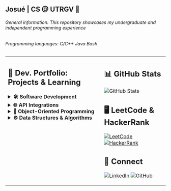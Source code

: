 ## Josué | CS @ UTRGV 🤠 

###### General information: This repository showcases my undergraduate and independent programming experience
###### Programming languages: C/C++ Java Bash

<table>
  <tr>
    <td valign="top" width="60%">
    
## 📕 Dev. Portfolio: Projects & Learning

<details>
<summary><b>🛠️ Software Development</b></summary>  
  
[**Grocery Store (C)**](https://github.com/jlndvr/groceryStore)  
[**Race Simulator (C)**](https://github.com/jlndvr/carRace)  
[**Mini Calendar (C)**](https://github.com/jlndvr/miniCalendar)  
[**String Copier (C)**](https://github.com/jlndvr/stringCopier)  
[**Month/Date/Year (C)**](https://github.com/jlndvr/monthDateYear)  
[**Anagram Finder (C)**](https://github.com/jlndvr/anagrams)  
[**Library Management System (C++)**](https://github.com/jlndvr/libraryManagementSystem)  
[**Network Packet Processing (C++)**](https://github.com/jlndvr/networkPacketProcessing)  
[**Memory Managed Restaurant Reservations (C++)**](https://github.com/jlndvr/memory-ManagedRestaurantReservations)  
[**Designing a Departmental Dashboard (C++)**](https://github.com/jlndvr/departmentalDashboard)  
[**Custom Robotics Toolkit (C++)**](https://github.com/jlndvr/customRoboticsToolkit)  
[**Tic Tac Toe (C++)**](https://github.com/jlndvr/tic-tac-toe)  
[**Rock Paper Scissors Lizard Spock (C++)**](https://github.com/jlndvr/rockPaperScissorsLizardSpock)  
[**Dog Years (C++)**](https://github.com/jlndvr/dogYears)  
[**Fizz Buzz**](https://github.com/jlndvr/fizzBuzz)  
[**Quadratic Formula (C++)**](https://github.com/jlndvr/quadraticFormula)  
[**Piggy Bank (C++)**](https://github.com/jlndvr/piggyBank)  
[**Magic 8-Ball (C++)**](https://github.com/jlndvr/magic8-Ball)  
[**The Harry Potter Sorting Hat (C++)**](https://github.com/jlndvr/harryPotterSortingHatQuiz)  
[**Text Adventure (C++)**](https://github.com/jlndvr/textAdventure)  
[**Planting a Tree (Java)**](https://github.com/jlndvr/plantingATree)  
[**Java Variables: Mad Libs (Java)**](https://github.com/jlndvr/Java-Variables-MadLibs)  
[**Math Magic (Java)**](https://github.com/jlndvr/mathMagic)  
[**A Basic Calculator (Java)**](https://github.com/jlndvr/aBasicCalculator)  
[**Build a Droid (Java)**](https://github.com/jlndvr/buildADroid)  
[**Car Loan Payment Calculator (Java)**](https://github.com/jlndvr/CarLoanPaymentCalculator)  
[**Continents and Cities (Java)**](https://github.com/jlndvr/ContinentsandCities)  
[**The Prime Directive (Java)**](https://github.com/jlndvr/thePrimeDirective)  
[**DNA Sequencing (Java)**](https://github.com/jlndvr/DNAsequencing)  

</details>

<details>
<summary><b>🌐 API Integrations</b></summary> 

  [Boots Boutique (Java)](https://github.com/jlndvr/bootBoutiqueAPI)  
  [Travel Adventures (Java)](https://github.com/jlndvr/travelAdventuresAPI)  
  
</details>

<details>
<summary><b>🧩 Object-Oriented Programming</b></summary>
  
[![OOP](https://img.shields.io/badge/Java_OOP--007396?style=flat-square&logo=java&logoColor=white)](https://github.com/jlndvr/JAVAOOP)  
[![OOP](https://img.shields.io/badge/OOP--00599C?style=flat-square&logo=c%2B%2B&logoColor=white)](https://github.com/jlndvr/CPPOOP)
  
</details>

<details>
<summary><b>⚙️ Data Structures & Algorithms</b></summary>  

[2D Arrays: Image Manipulation (Java)](https://github.com/jlndvr/2dArraysImageManipulationProject)  
[Desert Island Playlist (Java)](https://github.com/jlndvr/desertIslandPlaylist)  
[Whale Talk (C++)](https://github.com/jlndvr/whaleTalk)  
[Autocompleter (C++)](https://github.com/jlndvr/autocompleter)

</details>
    </td>
    <td valign="top" width="40%">
    
## 📊 GitHub Stats
![GitHub Stats](https://github-readme-stats.vercel.app/api?username=jlndvr&show_icons=true&theme=radical&hide_title=true)

## 🖥️ LeetCode & HackerRank
[![LeetCode](https://img.shields.io/badge/LeetCode--FFA116?style=for-the-badge&logo=leetcode)](https://leetcode.com/jlndvr/)
[![HackerRank](https://img.shields.io/badge/HackerRank--2EC866?style=for-the-badge&logo=hackerrank)](https://www.hackerrank.com/profile/jlndvr)

## 🤝 Connect
[![LinkedIn](https://img.shields.io/badge/LinkedIn--0A66C2?style=for-the-badge&logo=linkedin)](https://linkedin.com/in/jlndvr)
[![GitHub](https://img.shields.io/badge/GitHub--181717?style=for-the-badge&logo=github)](https://github.com/jlndvr)
